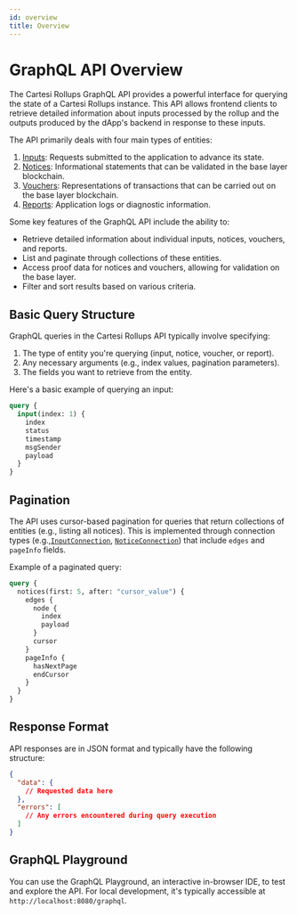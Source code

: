 ```yaml
---
id: overview
title: Overview
---
```


# GraphQL API Overview

The Cartesi Rollups GraphQL API provides a powerful interface for querying the state of a Cartesi Rollups instance. This API allows frontend clients to retrieve detailed information about inputs processed by the rollup and the outputs produced by the dApp's backend in response to these inputs.

The API primarily deals with four main types of entities:

1. [Inputs](./queries/inputs.md): Requests submitted to the application to advance its state.
2. [Notices](./queries/notices.md): Informational statements that can be validated in the base layer blockchain.
3. [Vouchers](./queries/vouchers.md): Representations of transactions that can be carried out on the base layer blockchain.
4. [Reports](./queries/reports.md): Application logs or diagnostic information.


Some key features of the GraphQL API include the ability to:

- Retrieve detailed information about individual inputs, notices, vouchers, and reports.
- List and paginate through collections of these entities.
- Access proof data for notices and vouchers, allowing for validation on the base layer.
- Filter and sort results based on various criteria.

## Basic Query Structure

GraphQL queries in the Cartesi Rollups API typically involve specifying:

1. The type of entity you're querying (input, notice, voucher, or report).
2. Any necessary arguments (e.g., index values, pagination parameters).
3. The fields you want to retrieve from the entity.

Here's a basic example of querying an input:

```graphql
query {
  input(index: 1) {
    index
    status
    timestamp
    msgSender
    payload
  }
}
```

## Pagination

The API uses cursor-based pagination for queries that return collections of entities (e.g., listing all notices). This is implemented through connection types (e.g.,[`InputConnection`](./objects/input-connection.md), [`NoticeConnection`](./objects/notice-connection.md)) that include `edges` and `pageInfo` fields.

Example of a paginated query:

```graphql
query {
  notices(first: 5, after: "cursor_value") {
    edges {
      node {
        index
        payload
      }
      cursor
    }
    pageInfo {
      hasNextPage
      endCursor
    }
  }
}
```

## Response Format

API responses are in JSON format and typically have the following structure:

```json
{
  "data": {
    // Requested data here
  },
  "errors": [
    // Any errors encountered during query execution
  ]
}
```

## GraphQL Playground

You can use the GraphQL Playground, an interactive in-browser IDE, to test and explore the API. For local development, it's typically accessible at `http://localhost:8080/graphql`.



